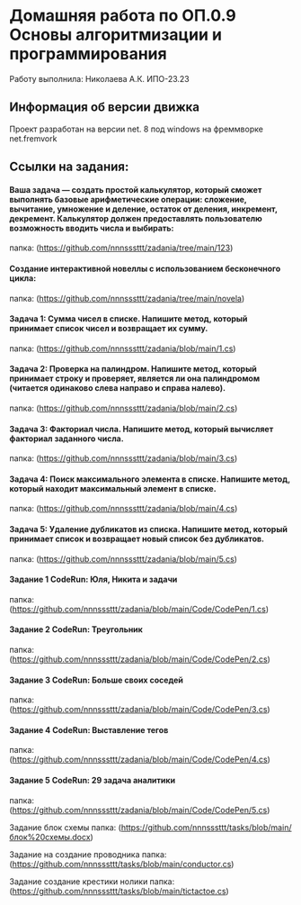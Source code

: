 # Домашняя работа по ОП.0.9 Основы алгоритмизации и программирования
Работу выполнила: Николаева А.К. ИПО-23.23
## Информация об версии движка
Проект разработан на версии net. 8 под windows на фреммворке net.fremvork
## Ссылки на задания:
#### Ваша задача — создать простой калькулятор, который сможет выполнять базовые арифметические операции: сложение, вычитание, умножение и деление, остаток от деления, инкремент, декремент. Калькулятор должен предоставлять пользователю возможность вводить числа и выбирать: 
папка: (https://github.com/nnnsssttt/zadania/tree/main/123)

#### Создание интерактивной новеллы с использованием бесконечного цикла: 
папка: (https://github.com/nnnsssttt/zadania/tree/main/novela)

#### Задача 1: Сумма чисел в списке. Напишите метод, который принимает список чисел и возвращает их сумму. 
папка: (https://github.com/nnnsssttt/zadania/blob/main/1.cs)

#### Задача 2: Проверка на палиндром. Напишите метод, который принимает строку и проверяет, является ли она палиндромом (читается одинаково слева направо и справа налево). 
папка: (https://github.com/nnnsssttt/zadania/blob/main/2.cs)

#### Задача 3: Факториал числа. Напишите метод, который вычисляет факториал заданного числа. 
папка: (https://github.com/nnnsssttt/zadania/blob/main/3.cs)

#### Задача 4: Поиск максимального элемента в списке. Напишите метод, который находит максимальный элемент в списке. 
папка: (https://github.com/nnnsssttt/zadania/blob/main/4.cs)

#### Задача 5: Удаление дубликатов из списка. Напишите метод, который принимает список и возвращает новый список без дубликатов. 
папка: (https://github.com/nnnsssttt/zadania/blob/main/5.cs)

#### Задание 1 CodeRun: Юля, Никита и задачи
папка: (https://github.com/nnnsssttt/zadania/blob/main/Code/CodePen/1.cs)

#### Задание 2 CodeRun: Треугольник
папка: (https://github.com/nnnsssttt/zadania/blob/main/Code/CodePen/2.cs)

#### Задание 3 CodeRun: Больше своих соседей
папка: (https://github.com/nnnsssttt/zadania/blob/main/Code/CodePen/3.cs)

#### Задание 4 CodeRun: Выставление тегов
папка: (https://github.com/nnnsssttt/zadania/blob/main/Code/CodePen/4.cs)

#### Задание 5 CodeRun: 29 задача аналитики
папка: (https://github.com/nnnsssttt/zadania/blob/main/Code/CodePen/5.cs)

Задание блок схемы 
папка: (https://github.com/nnnsssttt/tasks/blob/main/блок%20схемы.docx)

Задание на создание проводника
папка: (https://github.com/nnnsssttt/tasks/blob/main/conductor.cs)

Задание создание крестики нолики
папка: (https://github.com/nnnsssttt/tasks/blob/main/tictactoe.cs)

